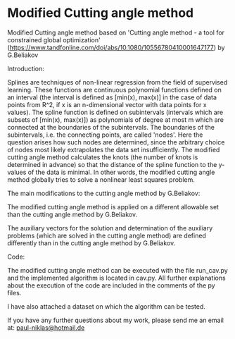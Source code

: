 # Modified Cutting angle method
Modified Cutting angle method based on 'Cutting angle method - a tool for constrained global optimization' (https://www.tandfonline.com/doi/abs/10.1080/10556780410001647177) by G.Beliakov

Introduction:

Splines are techniques of non-linear regression from the field of supervised learning.
These functions are continuous polynomial functions defined on an interval (the interval is defined as [min(x), max(x)] in the case of data points from R^2, if x is an n-dimensional vector with data points for x values). The spline function is defined on subintervals (intervals which are subsets of [min(x), max(x)]) as polynomials of degree at most m which are connected at the boundaries of the subintervals.  The boundaries of the subintervals, i.e. the connecting points, are called 'nodes'. 
Here the question arises how such nodes are determined, since the arbitrary choice of nodes most likely extrapolates the data set insufficiently. 
The modified cutting angle method calculates the knots (the number of knots is determined in advance) so that the distance of the spline function to the y-values of the data is minimal. In other words, the modified cutting angle method globally tries to solve a nonlinear least squares problem.

The main modifications to the cutting angle method by G.Beliakov:

The modified cutting angle method is applied on a different allowable set than the cutting angle method by G.Beliakov.

The auxiliary vectors for the solution and determination of the auxiliary problems (which are solved in the cutting angle method) are defined differently than in the cutting angle method by G.Beliakov.

Code:

The modified cutting angle method can be executed with the file run_cav.py and the implemented algorithm is located in cav.py. All further explanations about the execution of the code are included in the comments of the py files.

I have also attached a dataset on which the algorithm can be tested.


If you have any further questions about my work, please send me an email at: 
paul-niklas@hotmail.de
